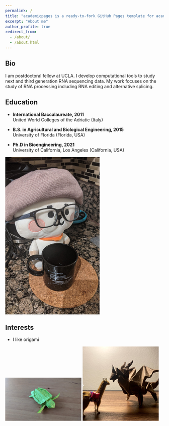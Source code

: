 ```yaml
---
permalink: /
title: "academicpages is a ready-to-fork GitHub Pages template for academic personal websites"
excerpt: "About me"
author_profile: true
redirect_from: 
  - /about/
  - /about.html
---
```





Bio
------
I am postdoctoral fellow at UCLA. I develop computational tools to study next and third generation RNA sequencing data. My work focuses on the study of RNA processing including RNA editing and alternative splicing. 

Education
------
- **International Baccalaureate, 2011** \
    United World Colleges of the Adriatic (Italy)
    
- **B.S. in Agricultural and Biological Engineering, 2015** \
    University of Florida (Florida, USA)
  
- **Ph.D in Bioengineering, 2021** \
    University of California, Los Angeles (California, USA)

<img src="/images/nerd_llamita.jpg" alt="Brain Fuel" align="center" width="300" height="500">

Interests
------
- I like origami

<img src="/images/turtle_origami.jpg" alt="Image 1" style="width: 48%;">
<img src="/images/dragon_origami.png" alt="Image 2" style="width: 48%;">






